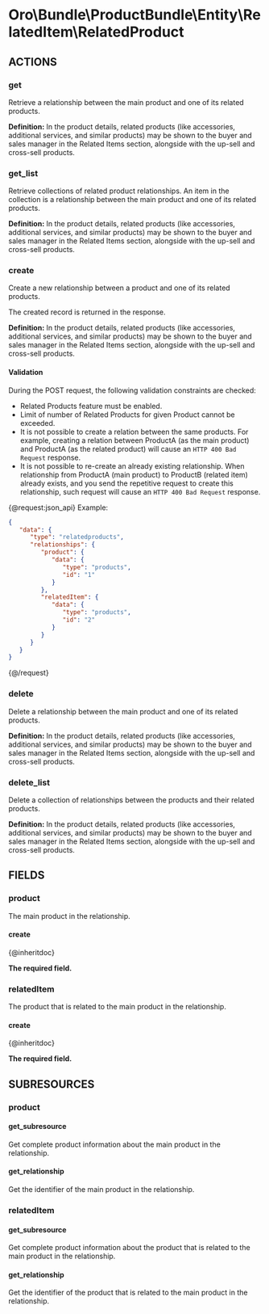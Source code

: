 # Oro\Bundle\ProductBundle\Entity\RelatedItem\RelatedProduct

## ACTIONS

### get

Retrieve a relationship between the main product and one of its related products.

**Definition:** In the product details, related products (like accessories, additional services, and similar products) may be shown to the buyer and sales manager in the Related Items section, alongside with the up-sell and cross-sell products.

### get_list

Retrieve collections of related product relationships. An item in the collection is a relationship between the main product and one of its related products.

**Definition:** In the product details, related products (like accessories, additional services, and similar products) may be shown to the buyer and sales manager in the Related Items section, alongside with the up-sell and cross-sell products.

### create

Create a new relationship between a product and one of its related products.

The created record is returned in the response.

**Definition:** In the product details, related products (like accessories, additional services, and similar products) may be shown to the buyer and sales manager in the Related Items section, alongside with the up-sell and cross-sell products.

#### Validation

During the POST request, the following validation constraints are checked:

* Related Products feature must be enabled.
* Limit of number of Related Products for given Product cannot be exceeded.
* It is not possible to create a relation between the same products. For example, creating a relation between ProductA (as the main product) and ProductA (as the related product) will cause an `HTTP 400 Bad Request` response.
* It is not possible to re-create an already existing relationship. When relationship from ProductA (main product) to ProductB (related item) already exists, and you send the repetitive request to create this relationship, such request will cause an `HTTP 400 Bad Request` response.

{@request:json_api}
Example:

```JSON
{
   "data": {
      "type": "relatedproducts",
      "relationships": {
         "product": {
            "data": {
               "type": "products",
               "id": "1"
            }
         },
         "relatedItem": {
            "data": {
               "type": "products",
               "id": "2"
            }
         }
      }
   }
}
```
{@/request}

### delete

Delete a relationship between the main product and one of its related products.

**Definition:** In the product details, related products (like accessories, additional services, and similar products) may be shown to the buyer and sales manager in the Related Items section, alongside with the up-sell and cross-sell products.

### delete_list

Delete a collection of relationships between the products and their related products.

**Definition:** In the product details, related products (like accessories, additional services, and similar products) may be shown to the buyer and sales manager in the Related Items section, alongside with the up-sell and cross-sell products.

## FIELDS

### product

The main product in the relationship.

#### create

{@inheritdoc}

**The required field.**

### relatedItem

The product that is related to the main product in the relationship.

#### create

{@inheritdoc}

**The required field.**

## SUBRESOURCES

### product

#### get_subresource

Get complete product information about the main product in the relationship.

#### get_relationship

Get the identifier of the main product in the relationship.

### relatedItem

#### get_subresource

Get complete product information about the product that is related to the main product in the relationship.

#### get_relationship

Get the identifier of the product that is related to the main product in the relationship.
